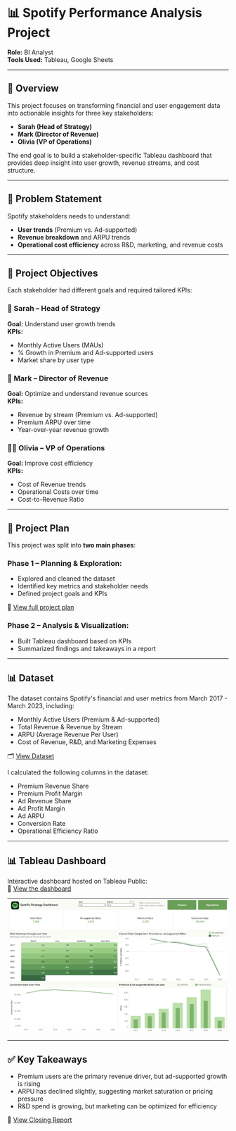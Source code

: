 # 📊 Spotify Performance Analysis Project

**Role:** BI Analyst  
**Tools Used:** Tableau, Google Sheets

---

## 🎯 Overview

This project focuses on transforming financial and user engagement data into actionable insights for three key stakeholders:  
- **Sarah (Head of Strategy)**  
- **Mark (Director of Revenue)**  
- **Olivia (VP of Operations)**

The end goal is to build a stakeholder-specific Tableau dashboard that provides deep insight into user growth, revenue streams, and cost structure.

---

## 🧠 Problem Statement

Spotify stakeholders needs to understand:
- **User trends** (Premium vs. Ad-supported)
- **Revenue breakdown** and ARPU trends
- **Operational cost efficiency** across R&D, marketing, and revenue costs

---

## 📌 Project Objectives

Each stakeholder had different goals and required tailored KPIs:

### 👩 Sarah – Head of Strategy
**Goal:** Understand user growth trends  
**KPIs:**
- Monthly Active Users (MAUs)
- % Growth in Premium and Ad-supported users
- Market share by user type

### 👨 Mark – Director of Revenue
**Goal:** Optimize and understand revenue sources  
**KPIs:**
- Revenue by stream (Premium vs. Ad-supported)
- Premium ARPU over time
- Year-over-year revenue growth

### 👩‍💼 Olivia – VP of Operations
**Goal:** Improve cost efficiency  
**KPIs:**
- Cost of Revenue trends
- Operational Costs over time
- Cost-to-Revenue Ratio

---

## 📅 Project Plan

This project was split into **two main phases**:

### Phase 1 – Planning & Exploration:
- Explored and cleaned the dataset
- Identified key metrics and stakeholder needs
- Defined project goals and KPIs

📄 [View full project plan](01_Planning/spotify_project_plan.pdf)

### Phase 2 – Analysis & Visualization:
- Built Tableau dashboard based on KPIs
- Summarized findings and takeaways in a report

---

## 📊 Dataset

The dataset contains Spotify's financial and user metrics from March 2017 - March 2023, including:
- Monthly Active Users (Premium & Ad-supported)
- Total Revenue & Revenue by Stream
- ARPU (Average Revenue Per User)
- Cost of Revenue, R&D, and Marketing Expenses

🗂️ [View Dataset](02_Data/spotify_data.csv)

I calculated the following columns in the dataset:
- Premium Revenue Share
- Premium Profit Margin
- Ad Revenue Share
- Ad Profit Margin
- Ad ARPU
- Conversion Rate
- Operational Efficiency Ratio

---

## 📊 Tableau Dashboard

Interactive dashboard hosted on Tableau Public:  
🔗 [View the dashboard](https://public.tableau.com/views/SpotifyDashboardProject_17432915912560/Operations?:language=en-US&:sid=&:redirect=auth&:display_count=n&:origin=viz_share_link)

![Dashboard Preview](03_Dashboard/Spotify_Dashboard.png)

---

## ✅ Key Takeaways

- Premium users are the primary revenue driver, but ad-supported growth is rising
- ARPU has declined slightly, suggesting market saturation or pricing pressure
- R&D spend is growing, but marketing can be optimized for efficiency

📄 [View Closing Report](https://www.notion.so/Spotify-Closing-Report-23b52541c16580018461ca322eae3b96?source=copy_link)
